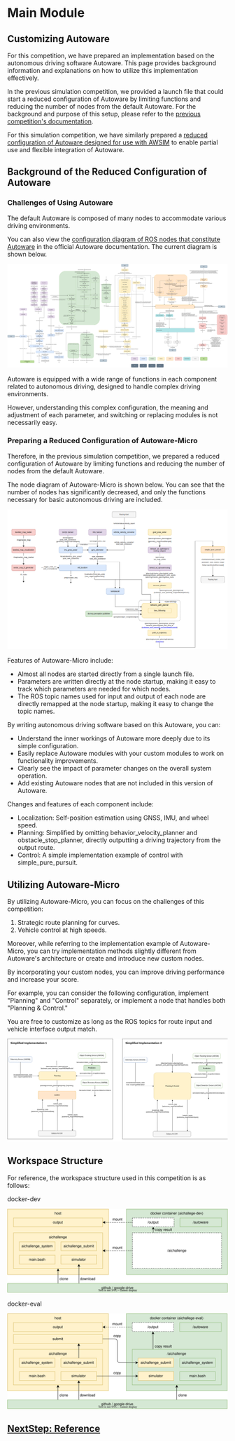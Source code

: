 # Main Module

## Customizing Autoware

For this competition, we have prepared an implementation based on the autonomous driving software Autoware. This page provides background information and explanations on how to utilize this implementation effectively.

In the previous simulation competition, we provided a launch file that could start a reduced configuration of Autoware by limiting functions and reducing the number of nodes from the default Autoware. For the background and purpose of this setup, please refer to the [previous competition's documentation](https://automotiveaichallenge.github.io/aichallenge2023-racing/customize/index.html).

For this simulation competition, we have similarly prepared a [reduced configuration of Autoware designed for use with AWSIM](https://github.com/AutomotiveAIChallenge/aichallenge-2024/blob/main/aichallenge/workspace/src/aichallenge_submit/aichallenge_submit_launch/launch/reference.launch.xml) to enable partial use and flexible integration of Autoware.

## Background of the Reduced Configuration of Autoware

### Challenges of Using Autoware

The default Autoware is composed of many nodes to accommodate various driving environments.

You can also view the [configuration diagram of ROS nodes that constitute Autoware](https://autowarefoundation.github.io/autoware-documentation/main/design/autoware-architecture/node-diagram/) in the official Autoware documentation. The current diagram is shown below.

![node-diagram](./images/architecture/autoware-node-diagram.png)

Autoware is equipped with a wide range of functions in each component related to autonomous driving, designed to handle complex driving environments.

However, understanding this complex configuration, the meaning and adjustment of each parameter, and switching or replacing modules is not necessarily easy.

### Preparing a Reduced Configuration of Autoware-Micro

Therefore, in the previous simulation competition, we prepared a reduced configuration of Autoware by limiting functions and reducing the number of nodes from the default Autoware.

The node diagram of Autoware-Micro is shown below. You can see that the number of nodes has significantly decreased, and only the functions necessary for basic autonomous driving are included.

![micro-node-diagram](./images/architecture/reference-autoware.png)

Features of Autoware-Micro include:

- Almost all nodes are started directly from a single launch file.
- Parameters are written directly at the node startup, making it easy to track which parameters are needed for which nodes.
- The ROS topic names used for input and output of each node are directly remapped at the node startup, making it easy to change the topic names.

By writing autonomous driving software based on this Autoware, you can:

- Understand the inner workings of Autoware more deeply due to its simple configuration.
- Easily replace Autoware modules with your custom modules to work on functionality improvements.
- Clearly see the impact of parameter changes on the overall system operation.
- Add existing Autoware nodes that are not included in this version of Autoware.

Changes and features of each component include:

- Localization: Self-position estimation using GNSS, IMU, and wheel speed.
- Planning: Simplified by omitting behavior_velocity_planner and obstacle_stop_planner, directly outputting a driving trajectory from the output route.
- Control: A simple implementation example of control with simple_pure_pursuit.

## Utilizing Autoware-Micro

By utilizing Autoware-Micro, you can focus on the challenges of this competition:

1. Strategic route planning for curves.
2. Vehicle control at high speeds.

Moreover, while referring to the implementation example of Autoware-Micro, you can try implementation methods slightly different from Autoware's architecture or create and introduce new custom nodes.

By incorporating your custom nodes, you can improve driving performance and increase your score.

For example, you can consider the following configuration, implement "Planning" and "Control" separately, or implement a node that handles both "Planning & Control."

You are free to customize as long as the ROS topics for route input and vehicle interface output match.

![racing-diagram](./images/architecture/racing_simple.png)

## Workspace Structure

For reference, the workspace structure used in this competition is as follows:

docker-dev

![dev](./images/docker/dev.drawio.svg)

docker-eval

![eval](./images/docker/eval.drawio.svg)

## [NextStep: Reference](./reference.en.md)
